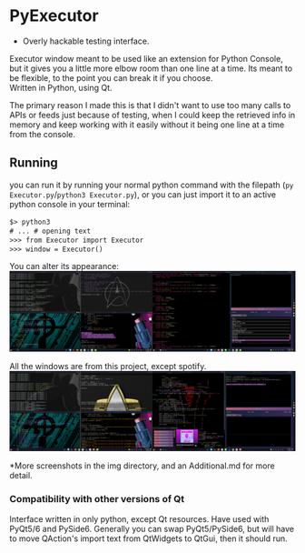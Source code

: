 # PyExecutor
- Overly hackable testing interface.   

Executor window meant to be used like an extension for Python Console, but it gives you a little more elbow room than one line at a time.
Its meant to be flexible, to the point you can break it if you choose.  
Written in Python, using Qt. 

The primary reason I made this is that I didn't want to use too many calls to APIs or feeds just because of testing, when I could keep the retrieved info in memory and keep working with it easily without it being one line at a time from the console.  


## Running 
you can run it by running your normal python command with the filepath (`py Executor.py`/`python3 Executor.py`), or you can just import it to an active python console in your terminal:
```
$> python3
# ... # opening text
>>> from Executor import Executor
>>> window = Executor()
```

You can alter its appearance:
![Screenshot1](img/Mojoshot_20241004_143920.png)

All the windows are from this project, except spotify.
![Screenshot2](img/Mojoshot_20241004_204335.png)

*More screenshots in the img directory, and an Additional.md for more detail. 

### Compatibility with other versions of Qt
Interface written in only python, except Qt resources.
Have used with PyQt5/6 and PySide6.  Generally you can swap PyQt5/PySide6, but will have to move QAction's import text from QtWidgets to QtGui, then it should run.  

